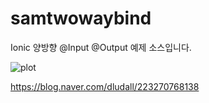 # samtwowaybind
Ionic 양방향 @Input @Output 예제 소스입니다.

![plot](./ionic-2way.gif)

https://blog.naver.com/dludall/223270768138


